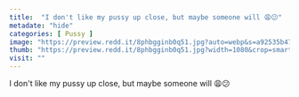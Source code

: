 ```yaml
---
title:  "I don't like my pussy up close, but maybe someone will 😩😕"
metadate: "hide"
categories: [ Pussy ]
image: "https://preview.redd.it/8phbgginb0q51.jpg?auto=webp&s=a92535b47e5fa11bdb42953c3d43e8141a80d966"
thumb: "https://preview.redd.it/8phbgginb0q51.jpg?width=1080&crop=smart&auto=webp&s=8d865c16cff35a15ac24eb23683613d206f9ac1f"
visit: ""
---
```

I don't like my pussy up close, but maybe someone will 😩😕
